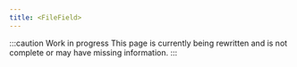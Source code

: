 ```yaml
---
title: <FileField>
---
```


:::caution Work in progress
This page is currently being rewritten and is not complete or may have missing information.
:::